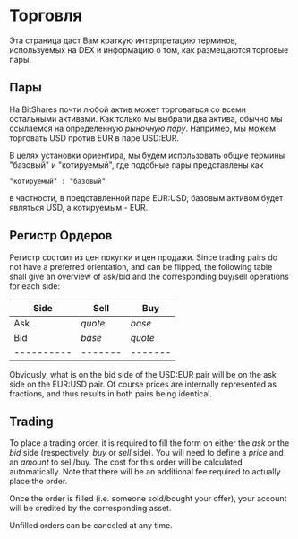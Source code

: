 # Торговля

Эта страница даст Вам краткую интерпретацию терминов, используемых на DEX и информацию о том, как размещаются торговые пары.

## Пары

На BitShares почти любой актив может торговаться со всеми остальными активами. Как только мы выбрали два актива, обычно мы ссылаемся на определенную *рыночную пару*. Например, мы можем торговать USD против EUR в паре USD:EUR.

В целях установки ориентира, мы будем использовать общие термины "базовый" и "котируемый", где подобные пары представлены как

    "котируемый" : "базовый"
    

в частности, в представленной паре EUR:USD, базовым активом будет являться USD, а котируемым - EUR.

## Регистр Ордеров

Регистр состоит из цен покупки и цен продажи. Since trading pairs do not have a preferred orientation, and can be flipped, the following table shall give an overview of ask/bid and the corresponding buy/sell operations for each side:

| Side          | Sell      | Buy       |
| ------------- | --------- | --------- |
| Ask           | *quote*   | *base*    |
| Bid           | *base*    | *quote*   |
| \---\---\---- | \---\---- | \---\---- |

Obviously, what is on the bid side of the USD:EUR pair will be on the ask side on the EUR:USD pair. Of course prices are internally represented as fractions, and thus results in both pairs being identical.

## Trading

To place a trading order, it is required to fill the form on either the *ask* or the *bid* side (respectively, *buy* or *sell* side). You will need to define a *price* and an *amount* to sell/buy. The cost for this order will be calculated automatically. Note that there will be an additional fee required to actually place the order.

Once the order is filled (i.e. someone sold/bought your offer), your account will be credited by the corresponding asset.

Unfilled orders can be canceled at any time.